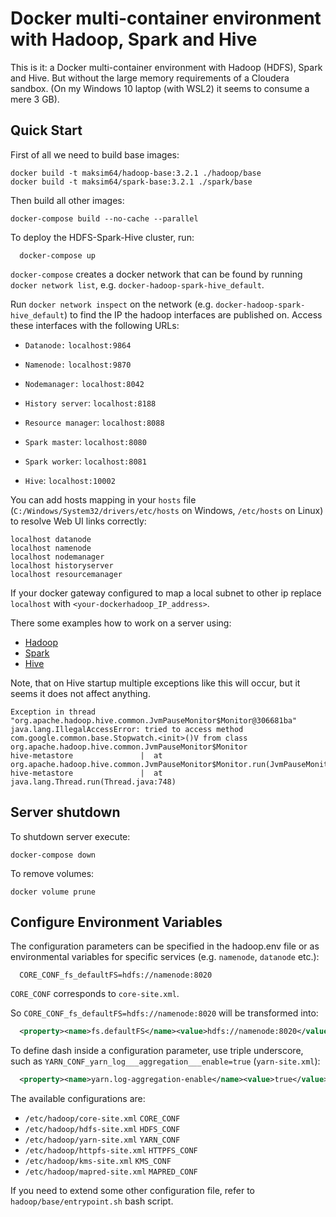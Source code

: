 # Docker multi-container environment with Hadoop, Spark and Hive

This is it: a Docker multi-container environment with Hadoop (HDFS), Spark and Hive. But without the large memory requirements of a Cloudera sandbox. (On my Windows 10 laptop (with WSL2) it seems to consume a mere 3 GB).

## Quick Start

First of all we need to build base images:
```shell
docker build -t maksim64/hadoop-base:3.2.1 ./hadoop/base
docker build -t maksim64/spark-base:3.2.1 ./spark/base
```

Then build all other images:
```shell
docker-compose build --no-cache --parallel
```

To deploy the HDFS-Spark-Hive cluster, run:
```shell
  docker-compose up
```

`docker-compose` creates a docker network that can be found by running `docker network list`, e.g. `docker-hadoop-spark-hive_default`.

Run `docker network inspect` on the network (e.g. `docker-hadoop-spark-hive_default`) to find the IP the hadoop interfaces are published on. Access these interfaces with the following URLs:

* `Datanode:` `localhost:9864`
* `Namenode:` `localhost:9870`
* `Nodemanager:` `localhost:8042`

  
* `History server`: `localhost:8188`
* `Resource manager`: `localhost:8088`


* `Spark master`: `localhost:8080`
* `Spark worker`: `localhost:8081`


* `Hive`: `localhost:10002`


You can add hosts mapping in your `hosts` file (`C:/Windows/System32/drivers/etc/hosts` on Windows, `/etc/hosts` on Linux) to resolve Web UI links correctly:
```text
localhost datanode
localhost namenode
localhost nodemanager
localhost historyserver
localhost resourcemanager
```

If your docker gateway configured to map a local subnet to other ip replace `localhost` with `<your-dockerhadoop_IP_address>`.

There some examples how to work on a server using:
* [Hadoop](hadoop/QUICKSTART.md)
* [Spark](spark/QUICKSTART.md)
* [Hive](hive/QUICKSTART.md)

Note, that on Hive startup multiple exceptions like this will occur, but it seems it does not affect anything.
```
Exception in thread "org.apache.hadoop.hive.common.JvmPauseMonitor$Monitor@306681ba" java.lang.IllegalAccessError: tried to access method com.google.common.base.Stopwatch.<init>()V from class org.apache.hadoop.hive.common.JvmPauseMonitor$Monitor
hive-metastore               |  at org.apache.hadoop.hive.common.JvmPauseMonitor$Monitor.run(JvmPauseMonitor.java:176)
hive-metastore               |  at java.lang.Thread.run(Thread.java:748)
```

## Server shutdown
To shutdown server execute:
```shell
docker-compose down
```
To remove volumes:
```shell
docker volume prune
```

## Configure Environment Variables

The configuration parameters can be specified in the hadoop.env file or as environmental variables for specific services (e.g. `namenode`, `datanode` etc.):
```
  CORE_CONF_fs_defaultFS=hdfs://namenode:8020
```

`CORE_CONF` corresponds to `core-site.xml`. 

So `CORE_CONF_fs_defaultFS=hdfs://namenode:8020` will be transformed into:
```xml
  <property><name>fs.defaultFS</name><value>hdfs://namenode:8020</value></property>
```
To define dash inside a configuration parameter, use triple underscore, such as `YARN_CONF_yarn_log___aggregation___enable=true` (`yarn-site.xml`):
```xml
  <property><name>yarn.log-aggregation-enable</name><value>true</value></property>
```

The available configurations are:
* `/etc/hadoop/core-site.xml` `CORE_CONF`
* `/etc/hadoop/hdfs-site.xml` `HDFS_CONF`
* `/etc/hadoop/yarn-site.xml` `YARN_CONF`
* `/etc/hadoop/httpfs-site.xml` `HTTPFS_CONF`
* `/etc/hadoop/kms-site.xml` `KMS_CONF`
* `/etc/hadoop/mapred-site.xml`  `MAPRED_CONF`

If you need to extend some other configuration file, refer to `hadoop/base/entrypoint.sh` bash script.
